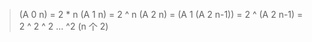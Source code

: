> (A 0 n) = 2 * n
(A 1 n) = 2 ^ n
(A 2 n) = (A 1 (A 2 n-1)) = 2 ^ (A 2 n-1) = 2 ^ 2 ^ 2 ... ^2 (n 个 2)
